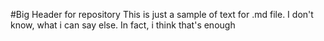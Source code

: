 #Big Header for repository
This is just a sample of text for .md file. I don't know, what i can say else. In fact, i think that's enough
